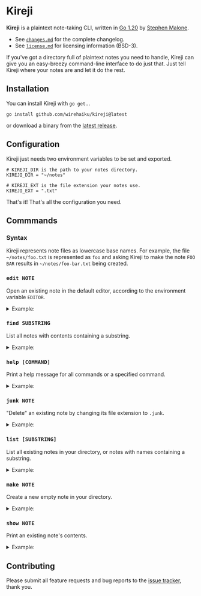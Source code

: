 # Kireji

**Kireji** is a plaintext note-taking CLI, written in [Go 1.20][gver] by [Stephen Malone][smal].

- See [`changes.md`][chng] for the complete changelog.
- See [`license.md`][lcns] for licensing information (BSD-3).

If you've got a directory full of plaintext notes you need to handle, Kireji can give you an easy-breezy command-line interface to do just that.
Just tell Kireji where your notes are and let it do the rest.

## Installation

You can install Kireji with `go get`...

```
go install github.com/wirehaiku/kireji@latest
```

or download a binary from the [latest release][rels].

## Configuration

Kireji just needs two environment variables to be set and exported.

```fish
# KIREJI_DIR is the path to your notes directory.
KIREJI_DIR = "~/notes"

# KIREJI_EXT is the file extension your notes use.
KIREJI_EXT = ".txt"
```

That's it! That's all the configuration you need.

## Commmands

### Syntax

Kireji represents note files as lowercase base names.
For example, the file `~/notes/foo.txt` is represented as `foo` and asking Kireji to make the note `FOO BAR` results in `~/notes/foo-bar.txt` being created.

### `edit NOTE`

Open an existing note in the default editor, according to the environment variable `EDITOR`.

<details> <summary>Example:</summary>

```
$ kireji edit party-planner
```

</details>

### `find SUBSTRING`

List all notes with contents containing a substring.

<details> <summary>Example:</summary>

```
$ kireji find "tomato soup"
groceries
restaurant-ideas
```

</details>

### `help [COMMAND]`

Print a help message for all commands or a specified command.

<details> <summary>Example:</summary>

```
$ kireji help edit
edit:
  Edit a new or existing note.
  $ kireji edit NOTE
```

</details>

### `junk NOTE`

"Delete" an existing note by changing its file extension to `.junk`.

<details> <summary>Example:</summary>

```
$ kireji junk old-notes
$ ls ~/notes
old-notes.junk
```

</details>

### `list [SUBSTRING]`

List all existing notes in your directory, or notes with names containing a substring.

<details> <summary>Example:</summary>

```
$ kireji list
2023-goals
groceries
party-planner

$ kireji list 2023
2023-goals
```

</details>

### `make NOTE`

Create a new empty note in your directory.

<details> <summary>Example:</summary>

```
$ kireji make new-note
$ ls ~/notes
new-note.txt
```

</details>

### `show NOTE`

Print an existing note's contents.

<details> <summary>Example:</summary>

```
$ kireji show groceries
Need to buy: bread, milk, tomato soup, party streamers...
```

</details> 

## Contributing

Please submit all feature requests and bug reports to the [issue tracker][bugs], thank you.

[bugs]: https://github.com/wirehaiku/kireji/issues
[chng]: https://github.com/wirehaiku/kireji/blob/main/changes.md
[gver]: https://go.dev/doc/go1.20
[lcns]: https://github.com/wirehaiku/kireji/blob/main/license.md
[rels]: https://github.com/wirehaiku/kireji/releases/latest
[smal]: https://wirehaiku.org/


